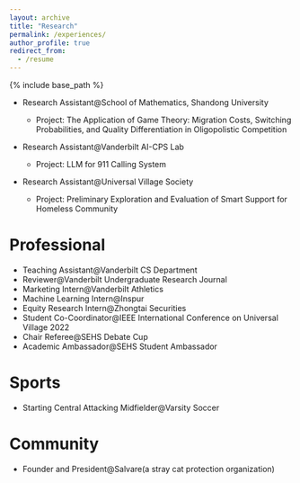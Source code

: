 ```yaml
---
layout: archive
title: "Research"
permalink: /experiences/
author_profile: true
redirect_from:
  - /resume
---
```


{% include base_path %}
 
* Research Assistant@School of Mathematics, Shandong University
  * Project: The Application of Game Theory: Migration Costs, Switching Probabilities, and Quality Differentiation in Oligopolistic Competition
 
* Research Assistant@Vanderbilt AI-CPS Lab
  * Project: LLM for 911 Calling System


* Research Assistant@Universal Village Society
  * Project: Preliminary Exploration and Evaluation of Smart Support for Homeless Community



Professional
======
* Teaching Assistant@Vanderbilt CS Department
* Reviewer@Vanderbilt Undergraduate Research Journal
* Marketing Intern@Vanderbilt Athletics
* Machine Learning Intern@Inspur
* Equity Research Intern@Zhongtai Securities
* Student Co-Coordinator@IEEE International Conference on Universal Village 2022
* Chair Referee@SEHS Debate Cup
* Academic Ambassador@SEHS Student Ambassador

Sports
======
* Starting Central Attacking Midfielder@Varsity Soccer

Community
======
* Founder and President@Salvare(a stray cat protection organization)

